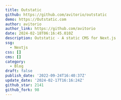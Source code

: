 ```yaml
---
title: Outstatic
github: https://github.com/avitorio/outstatic
demo: https://Outstatic.com
author: avitorio
author_link: https://github.com/avitorio
date: 2024-02-18T06:16:45.010Z
description: Outstatic - A static CMS for Next.js
ssg:
  - Nextjs
css: []
cms: []
category:
  - Blog
draft: false
publish_date: '2022-09-24T16:40:37Z'
update_date: '2024-02-17T16:16:24Z'
github_star: 2141
github_fork: 98
---
```

